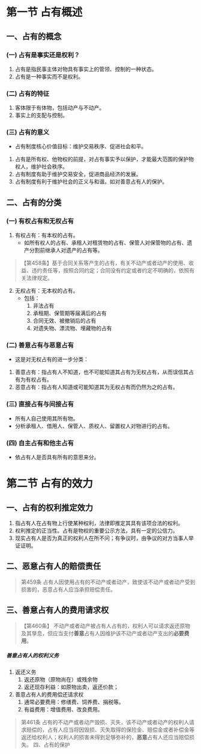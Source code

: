 # 第一节   占有概述
## 一、占有的概念
### (一) 占有是事实还是权利？
1. 占有是指民事主体对物具有事实上的管领、控制的一种状态。
2. 占有是一种事实而不是权利。
### (二) 占有的特征
1. 客体限于有体物，包括动产与不动产。
2. 事实上的支配与控制。
### (三) 占有的意义 
- 占有制度核心价值目标：维护交易秩序、促进社会和平。
1. 占有是所有权、他物权的前提，对占有事实予以保护，才能最大范围的保护物权人，维护社会秩序。
2. 占有制度有助于维护交易安全，促进商品经济的发展。
3. 占有制度有利于维护社会的正义与和谐。如对善意占有人的保护。
## 二、占有的分类
### (一) 有权占有和无权占有
1. 有权占有：有本权的占有。
    - 如所有权人的占有、承租人对租赁物的占有、保管人对保管物的占有、遗产分割前继承人对遗产的占有等。
>【第458条】基于合同关系等产生的占有，有关不动产或者动产的使用、收益、违约责任等，按照合同约定；合同没有约定或者约定不明确的，依照有关法律规定。
2. 无权占有：无本权的占有。
    - 包括：
        1. 非法占有
        2. 承租期、保管期等届满后的占有
        3. 合同无效、被撤销后的占有
        4. 对遗失物、漂流物、埋藏物的占有
### (二) 善意占有与恶意占有
- 这是对无权占有的进一步分类：
1. 善意占有：指占有人不知道，也不可能知道其占有为无权占有，从而误信其占有为有权占有。 
2. 恶意占有：指占有人知道或可能知道其为无权占有而仍然为之的占有。 
### (三) 直接占有与间接占有 
- 所有人自己使用其所有物。
- 分析承租人、借用人、保管人、质权人、留置权人对物进行的占有。
### (四) 自主占有和他主占有
- 依占有人是否具有所有的意思来分。         
# 第二节  占有的效力
## 一、占有的权利推定效力
1. 指占有人在占有物上行使某种权利，法律即推定其具有该项合法的权利。
2. 权利推定的正当性。占有是物权的重要公示方法，具有一定的公信力。
3. 现实占有人是否为真正的权利人在所不问；有争议时，由争议的对方当事人举证证明。
## 二、恶意占有人的赔偿责任
>第459条 占有人因使用占有的不动产或者动产，致使该不动产或者动产受到损害的，恶意占有人应当承担赔偿责任。
## 三、善意占有人的费用请求权
>【第460条】 不动产或者动产被占有人占有的，权利人可以请求返还原物及其孳息，但应当支付**善意**占有人因维护该不动产或者动产支出的**必要费用**。
##### 善意占有人的权利义务
1. 返还义务
    1. 返还原物（原物尚在）或残余物
    2. 返还现存利益：如原物出卖，返还价款；
2. 善意占有人的费用偿还请求权
    1. 通常必要费用：修缮费、饲养费、捐税等。
    2. 有益费用：增值费用、改良费用。
>第461条 占有的不动产或者动产毁损、灭失，该不动产或者动产的权利人请求赔偿的，占有人应当将因毁损、灭失取得的保险金、赔偿金或者补偿金等返还给权利人；权利人的损害未得到足够弥补的，**恶意**占有人还应当赔偿损失。
四、占有的保护